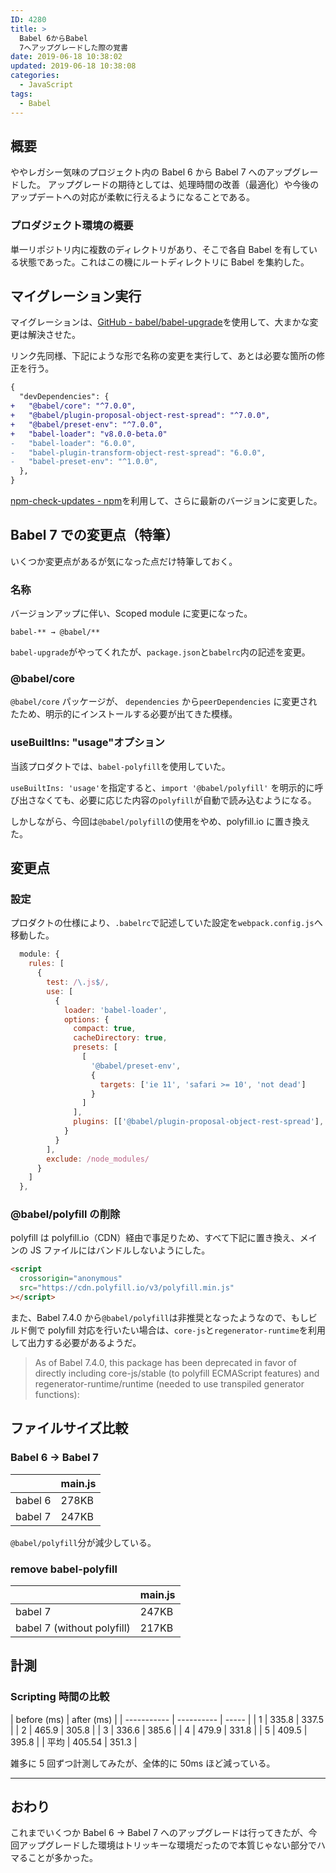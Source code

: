 ```yaml
---
ID: 4280
title: >
  Babel 6からBabel
  7へアップグレードした際の覚書
date: 2019-06-18 10:38:02
updated: 2019-06-18 10:38:08
categories:
  - JavaScript
tags:
  - Babel
---
```


## 概要

ややレガシー気味のプロジェクト内の Babel 6 から Babel 7 へのアップグレードした。
アップグレードの期待としては、処理時間の改善（最適化）や今後のアップデートへの対応が柔軟に行えるようになることである。

### プロダジェクト環境の概要

単一リポジトリ内に複数のディレクトリがあり、そこで各自 Babel を有している状態であった。これはこの機にルートディレクトリに Babel を集約した。

## マイグレーション実行

マイグレーションは、[GitHub - babel/babel-upgrade](https://github.com/babel/babel-upgrade)を使用して、大まかな変更は解決させた。

リンク先同様、下記にような形で名称の変更を実行して、あとは必要な箇所の修正を行う。

```diff
{
  "devDependencies": {
+   "@babel/core": "^7.0.0",
+   "@babel/plugin-proposal-object-rest-spread": "^7.0.0",
+   "@babel/preset-env": "^7.0.0",
+   "babel-loader": "v8.0.0-beta.0"
-   "babel-loader": "6.0.0",
-   "babel-plugin-transform-object-rest-spread": "6.0.0",
-   "babel-preset-env": "^1.0.0",
  },
}
```

[npm-check-updates - npm](https://www.npmjs.com/package/npm-check-updates)を利用して、さらに最新のバージョンに変更した。

## Babel 7 での変更点（特筆）

いくつか変更点があるが気になった点だけ特筆しておく。

### 名称

バージョンアップに伴い、Scoped module に変更になった。

```
babel-** → @babel/**
```

`babel-upgrade`がやってくれたが、`package.json`と`babelrc`内の記述を変更。

### @babel/core

`@babel/core` パッケージが、 `dependencies` から`peerDependencies` に変更されたため、明示的にインストールする必要が出てきた模様。

### useBuiltIns: "usage"オプション

当該プロダクトでは、`babel-polyfill`を使用していた。

`useBuiltIns: 'usage'`を指定すると、`import '@babel/polyfill'` を明示的に呼び出さなくても、必要に応じた内容の`polyfill`が自動で読み込むようになる。

しかしながら、今回は`@babel/polyfill`の使用をやめ、polyfill.io に置き換えた。

## 変更点

### 設定

プロダクトの仕様により、`.babelrc`で記述していた設定を`webpack.config.js`へ移動した。

```js
  module: {
    rules: [
      {
        test: /\.js$/,
        use: [
          {
            loader: 'babel-loader',
            options: {
              compact: true,
              cacheDirectory: true,
              presets: [
                [
                  '@babel/preset-env',
                  {
                    targets: ['ie 11', 'safari >= 10', 'not dead']
                  }
                ]
              ],
              plugins: [['@babel/plugin-proposal-object-rest-spread'], ['@babel/plugin-transform-object-assign']]
            }
          }
        ],
        exclude: /node_modules/
      }
    ]
  },
```

### @babel/polyfill の削除

polyfill は polyfill.io（CDN）経由で事足りため、すべて下記に置き換え、メインの JS ファイルにはバンドルしないようにした。

```html
<script
  crossorigin="anonymous"
  src="https://cdn.polyfill.io/v3/polyfill.min.js"
></script>
```

また、Babel 7.4.0 から`@babel/polyfill`は非推奨となったようなので、もしビルド側で polyfill 対応を行いたい場合は、`core-js`と`regenerator-runtime`を利用して出力する必要があるようだ。

> As of Babel 7.4.0, this package has been deprecated in favor of directly including core-js/stable (to polyfill ECMAScript features) and regenerator-runtime/runtime (needed to use transpiled generator functions):

## ファイルサイズ比較

### Babel 6 -> Babel 7

|         | main.js |
| ------- | ------- |
| babel 6 | 278KB   |
| babel 7 | 247KB   |

`@babel/polyfill`分が減少している。

### remove babel-polyfill

|                            | main.js |
| -------------------------- | ------- |
| babel 7                    | 247KB   |
| babel 7 (without polyfill) | 217KB   |

## 計測

### Scripting 時間の比較

| before (ms) | after (ms) |
| ----------- | ---------- | ----- |
| 1           | 335.8      | 337.5 |
| 2           | 465.9      | 305.8 |
| 3           | 336.6      | 385.6 |
| 4           | 479.9      | 331.8 |
| 5           | 409.5      | 395.8 |
| 平均        | 405.54     | 351.3 |

雑多に 5 回ずつ計測してみたが、全体的に 50ms ほど減っている。

---

## おわり

これまでいくつか Babel 6 → Babel 7 へのアップグレードは行ってきたが、今回アップグレードした環境はトリッキーな環境だったので本質じゃない部分でハマることが多かった。
